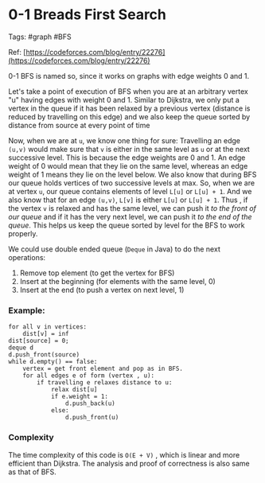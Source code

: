# 0-1 Breads First Search

Tags: #graph #BFS

Ref: [https://codeforces.com/blog/entry/22276](https://codeforces.com/blog/entry/22276)

0-1 BFS is named so, since it works on graphs with edge weights 0 and 1. 

Let's take a point of execution of BFS when you are at an arbitrary vertex "u" having edges with weight 0 and 1. Similar to Dijkstra, we only put a vertex in the queue if it has been relaxed by a previous vertex (distance is reduced by travelling on this edge) and we also keep the queue sorted by distance from source at every point of time

Now, when we are at `u`, we know one thing for sure: Travelling an edge `(u,v)` would make sure that `v` is either in the same level as `u` or at the next successive level. 
This is because the edge weights are 0 and 1. An edge weight of 0 would mean that they lie on the same level, whereas an edge weight of 1 means they lie on the level below. 
We also know that during BFS our queue holds vertices of two successive levels at max. So, when we are at vertex `u`, our queue contains elements of level `L[u]` or `L[u] + 1`. And we also know that for an edge `(u,v)`, `L[v]` is either `L[u]` or `L[u] + 1`. Thus , if the vertex `v` is relaxed and has the same level, we can push it _to the front of our queue_ and if it has the very next level, we can push it _to the end of the queue_.
This helps us keep the queue sorted by level for the BFS to work properly.

We could use double ended queue (`Deque` in Java) to do the next operations:
1. Remove top element (to get the vertex for BFS)
2. Insert at the beginning (for elements with the same level, 0)
3. Insert at the end (to push a vertex on next level, 1)


### Example:

```
for all v in vertices:
	dist[v] = inf
dist[source] = 0;
deque d
d.push_front(source)
while d.empty() == false:
	vertex = get front element and pop as in BFS.
	for all edges e of form (vertex , u):
	    if travelling e relaxes distance to u:
			relax dist[u]
			if e.weight = 1:
				d.push_back(u)
			else:
				d.push_front(u)
```

### Complexity
The time complexity of this code is `O(E + V)` , which is linear and more efficient than Dijkstra.
The analysis and proof of correctness is also same as that of BFS.